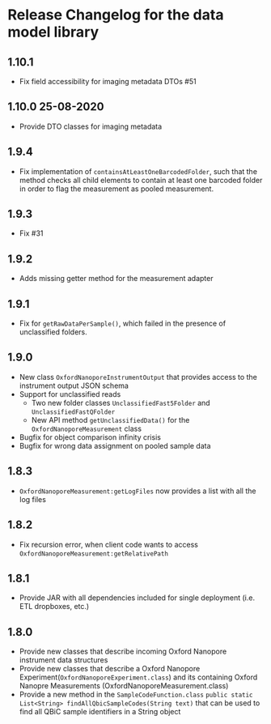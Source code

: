 # Release Changelog for the data model library
## 1.10.1
* Fix field accessibility for imaging metadata DTOs #51

## 1.10.0 25-08-2020

* Provide DTO classes for imaging metadata

## 1.9.4

* Fix implementation of `containsAtLeastOneBarcodedFolder`, such that the method checks all child elements to contain at least one barcoded folder in order to flag the measurement as pooled measurement.

## 1.9.3

* Fix #31

## 1.9.2

* Adds missing getter method for the measurement adapter

## 1.9.1

* Fix for `getRawDataPerSample()`, which failed in the presence of unclassified folders.

## 1.9.0

* New class `OxfordNanoporeInstrumentOutput` that provides access to the instrument output JSON schema
* Support for unclassified reads
  * Two new folder classes `UnclassifiedFast5Folder` and `UnclassifiedFastQFolder`
  * New API method `getUnclassifiedData()` for the `OxfordNanoporeMeasurement` class
* Bugfix for object comparison infinity crisis
* Bugfix for wrong data assignment on pooled sample data

## 1.8.3

* `OxfordNanoporeMeasurement:getLogFiles` now provides a list with all the log files

## 1.8.2

* Fix recursion error, when client code wants to access `OxfordNanoporeMeasurement:getRelativePath`

##  1.8.1

* Provide JAR with all dependencies included for single deployment (i.e. ETL dropboxes, etc.)

## 1.8.0

* Provide new classes that describe incoming Oxford Nanopore instrument data structures
* Provide new classes that describe a Oxford Nanopore Experiment(`OxfordNanoporeExperiment.class`) and its containing Oxford Nanopre Measurements (OxfordNanoporeMeasurement.class)
* Provide a new method in the `SampleCodeFunction.class` `public static List<String> findAllQbicSampleCodes(String text)` that can be used to find all QBiC sample identifiers in a String object 
